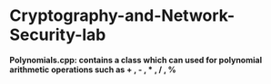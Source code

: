 # Cryptography-and-Network-Security-lab
<b>Polynomials.cpp: <b> contains a class which can used for polynomial arithmetic operations such as + , - , * , / , %
